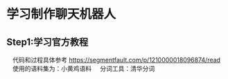 # 学习制作聊天机器人
## Step1:学习官方教程
&emsp;代码和过程具体参考  https://segmentfault.com/p/1210000018096874/read  
&emsp;使用的语料集为：小黄鸡语料 &nbsp; &nbsp; 分词工具：清华分词

